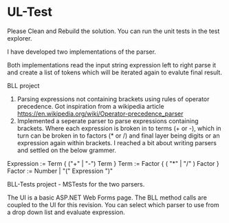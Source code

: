 # UL-Test

Please Clean and Rebuild the solution.
You can run the unit tests in the test explorer.

I have developed two implementations of the parser.

Both implementations read the input string expression left to right parse it and create a list of tokens which will be iterated again to evalute final result.

BLL project
1. Parsing expressions not containing brackets using rules of operator precedence. Got inspiration from a wikipedia article
https://en.wikipedia.org/wiki/Operator-precedence_parser
2. Implemented a seperate parser to parse expressions containing brackets. Where each expression is broken in to terms (+ or -), which in turn can be broken in to factors (* or /) and final layer being digits or an expression again within brackets. I reached a bit about writing parsers and settled on the below grammer.

Expression := Term { ("+" | "-") Term }
Term       := Factor { ( "*" | "/" ) Factor }
Factor     := Number | "(" Expression ")"

BLL-Tests project - MSTests for the two parsers.

The UI is a basic ASP.NET Web Forms page. The BLL method calls are coupled to the UI for this revision. You can select which parser to use from a drop down list and evaluate expression.